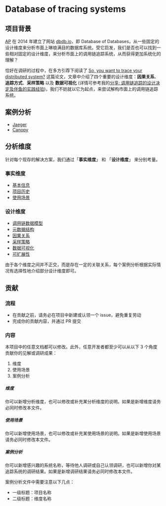 # Database of tracing systems

## 项目背景

[AP](http://www.cs.cmu.edu/~pavlo/) 在 2014 年建立了网站 [dbdb.io](https://dbdb.io/)，即 Database of Databases，从一些固定的设计维度来分析市面上琳琅满目的数据库系统。受它启发，我们是否也可以找到一些相对固定的设计维度，来分析市面上的调用链追踪系统，从而获得更加系统化的理解？

恰好在调研的过程中，在多方引荐下阅读了 [So, you want to trace your distributed system?](https://www.pdl.cmu.edu/PDL-FTP/SelfStar/CMU-PDL-14-102.pdf) 这篇论文，文章中介绍了四个重要的设计维度：**因果关系**、**追踪方式**、**采样策略** 以及 **数据可视化** (详情可参考我的[分享: 调用链追踪的设计决定及伴鱼的实践经验](./shares/design-decisions-of-tracing-systems-and-practical-experiences-in-palfish.md))，我们不妨就以它为起点，来尝试解构市面上的调用链追踪系统。

## 案例分析

* [Jaeger](./Jaeger/README.md)
* [Canopy](./Canopy/README.md)

## 分析维度

针对每个现存的解决方案，我们通过「**事实维度**」 和 「**设计维度**」 来分别考量。

### 事实维度

* [基本信息](./dimensions/facts/basics/README.md)
* [项目历史](./dimensions/facts/history/README.md)
* [使用场景](./dimensions/facts/use-cases/README.md)

### 设计维度

* [调用链数据模型](./dimensions/design/tracing-model/README.md)
* [元数据结构](./dimensions/design/metadata/README.md)
* [因果关系](./dimensions/design/causality/README.md)
* [采样策略](./dimensions/design/sampling/README.md)
* [数据可视化](./dimensions/design/visualization/README.md)
* [可扩展性](./dimensions/design/scalability/README.md)

由于各个维度之间并不正交，而是存在一定的关联关系，每个案例分析根据实际情况有选择性地介绍部分设计维度即可。

## 贡献

### 流程

* 在贡献之前，请务必在项目中新建或认领一个 issue，避免重复劳动
* 完成你的贡献内容，并通过 PR 提交

### 内容

本项目中的任意文档都可以修改。此外，任意开发者都至少可以从以下 3 个角度贡献你的见解或调研成果：

1. 维度
2. 使用场景
3. 案例分析

##### 维度

你可以新增分析维度，也可以修改或补充某分析维度的说明。如果是新增维度请务必同时修改本文件。

##### 使用场景

你可以新增使用场景，也可以修改或补充某使用场景的说明。如果是新增使用场景请务必同时修改本文件。

##### 案例分析

你可以新增感兴趣的系统名称，等待他人调研或自己认领调研，也可以新增你对某追踪系统的调研结果。如果是新增调研结果请务必同时修改本文件。

案例分析文件中需要注意以下几点：

* 一级标题：项目名称
* 二级标题：维度名称

